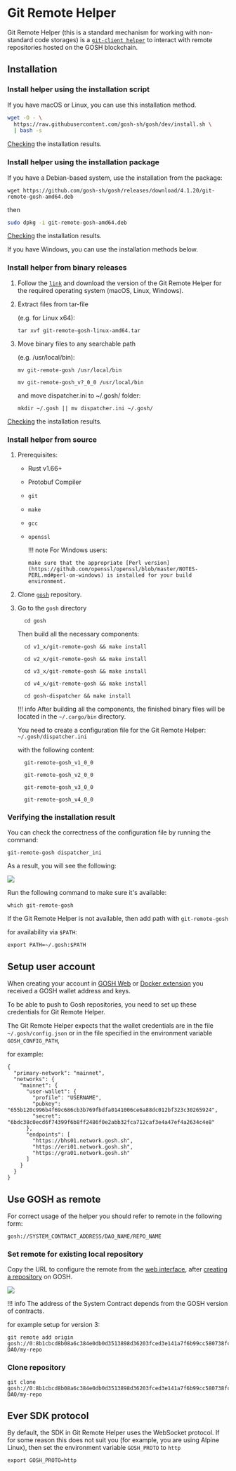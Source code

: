 # __Git Remote Helper__

Git Remote Helper (this is a standard mechanism for working with non-standard code storages) is a [`git-client helper`](https://git-scm.com/docs/gitremote-helpers#_description) to interact with remote repositories hosted on the GOSH blockchain. 


## __Installation__


### __Install helper using the installation script__

If you have macOS or Linux, you can use this installation method.

``` sh
wget -O - \
  https://raw.githubusercontent.com/gosh-sh/gosh/dev/install.sh \
  | bash -s
```

[Checking](git-remote-helper.md#verifying-the-installation-result) the installation results.


### __Install helper using the installation package__


If you have a Debian-based system, use the installation from the package:

```
wget https://github.com/gosh-sh/gosh/releases/download/4.1.20/git-remote-gosh-amd64.deb
```

then

``` sh
sudo dpkg -i git-remote-gosh-amd64.deb
```

[Checking](git-remote-helper.md#verifying-the-installation-result) the installation results.

If you have Windows, you can use the installation methods below.


### __Install helper from binary releases__


1. Follow the [`link`](https://github.com/gosh-sh/gosh/releases)
and download the version of the Git Remote Helper for the required operating system (macOS, Linux, Windows).

2. Extract files from tar-file

    (e.g. for Linux x64):

    ```
    tar xvf git-remote-gosh-linux-amd64.tar
    ```

3. Move binary files to any searchable path

    (e.g. /usr/local/bin):

      ```
      mv git-remote-gosh /usr/local/bin
      ```

      ```
      mv git-remote-gosh_v?_0_0 /usr/local/bin
      ```

    and move dispatcher.ini to ~/.gosh/ folder:

    ```
    mkdir ~/.gosh || mv dispatcher.ini ~/.gosh/
    ```

[Checking](git-remote-helper.md#verifying-the-installation-result) the installation results.


### __Install helper from source__

<!-- !!! info
    There are 3 sources from where you can get the code.
    * Github 
    * GOSH
    * app.gosh.sh (visually)
    Auditing any file in each of the source will help make sure that the code is secure. -->


1. Prerequisites:

      - Rust v1.66+
      - Protobuf Compiler
      - `git`
      - `make`
      - `gcc`
      - `openssl`

        !!! note
            For Windows users:
            
            make sure that the appropriate [Perl version](https://github.com/openssl/openssl/blob/master/NOTES-PERL.md#perl-on-windows) is installed for your build environment.

2. Clone [`gosh`](https://github.com/gosh-sh/gosh) repository.

3. Go to the `gosh` directory

    ```
      cd gosh
    ```

    Then build all the necessary components:

    ```
      cd v1_x/git-remote-gosh && make install
    ```

    ```
      cd v2_x/git-remote-gosh && make install
    ```

    ```
      cd v3_x/git-remote-gosh && make install
    ```

    ```
      cd v4_x/git-remote-gosh && make install
    ```

    ```
      cd gosh-dispatcher && make install
    ```

    !!! info
        After building all the components, the finished binary files will be located in the `~/.cargo/bin` directory.


      You need to create a configuration file for the Git Remote Helper: `~/.gosh/dispatcher.ini`

      with the following content:


      ```
        git-remote-gosh_v1_0_0
      ```

      ```
        git-remote-gosh_v2_0_0
      ```

      ```
        git-remote-gosh_v3_0_0
      ```

      ```
        git-remote-gosh_v4_0_0
      ```


### __Verifying the installation result__

You can check the correctness of the configuration file by running the command:

```
git-remote-gosh dispatcher_ini
```

As a result, you will see the following:

![](../images/git_remote_helper_dispatcher_ini_v4.jpg)


Run the following command to make sure it's available:

```
which git-remote-gosh
```

If the Git Remote Helper is not available, then add path with `git-remote-gosh`
    
for availability via `$PATH`:

```
export PATH=~/.gosh:$PATH
```


## __Setup user account__


When creating your account in [GOSH Web](gosh-web.md) or [Docker extension](docker-extension.md) you received a GOSH wallet address and keys.

To be able to push to Gosh repositories, you need to set up these credentials for Git Remote Helper.

The Git Remote Helper expects that the wallet credentials are in the file `~/.gosh/config.json` or in the file specified in the environment variable `GOSH_CONFIG_PATH`,

for example:

```
{
  "primary-network": "mainnet",
  "networks": {
    "mainnet": {
      "user-wallet": {
        "profile": "USERNAME",
        "pubkey": "655b120c996b4f69c686cb3b769fbdfa0141006ce6a88dc012bf323c30265924",
        "secret": "6bdc38c0ecd6f74399f6b8ff2486f0e2abb32fca712caf3e4a47ef4a2634c4e8"
      },
      "endpoints": [
        "https://bhs01.network.gosh.sh",
        "https://eri01.network.gosh.sh",
        "https://gra01.network.gosh.sh"
      ]
    }
  }
}
```


## __Use GOSH as remote__


For correct usage of the helper you should refer to remote in the following form:

```
gosh://SYSTEM_CONTRACT_ADDRESS/DAO_NAME/REPO_NAME
```
### __Set remote for existing local repository__

Сopy the URL to configure the remote from the [web interface](https://app.gosh.sh/), after [creating a repository](gosh-web.md#create-repository) on GOSH.

![](../images/git_remote_helper_url_set_R_for_existing_local_repository.jpg)

!!! info
    The address of the System Contract depends from the GOSH version of contracts.

for example setup for version 3:

```
git remote add origin gosh://0:8b1cbcd8b08a6c384e0db0d3513898d36203fced3e141a7f6b99cc580738fc22/my-DAO/my-repo
```
### __Clone repository__

```
git clone gosh://0:8b1cbcd8b08a6c384e0db0d3513898d36203fced3e141a7f6b99cc580738fc22/my-DAO/my-repo
```

## __Ever SDK protocol__


By default, the SDK in Git Remote Helper uses the WebSocket protocol. If for some reason this does not suit you (for example, you are using Alpine Linux), then set the environment variable `GOSH_PROTO` to `http`

```
export GOSH_PROTO=http
```
